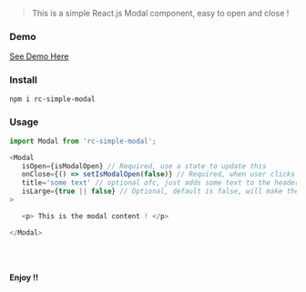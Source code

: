 > This is a simple React.js Modal component, easy to open and close !

### Demo

[See Demo Here](https://rc-simple-modal.netlify.app)

### Install

```bash
npm i rc-simple-modal
```


### Usage  

```js
import Modal from 'rc-simple-modal';

<Modal
   isOpen={isModalOpen} // Required, use a state to update this
   onClose={() => setIsModalOpen(false)} // Required, when user clicks the X icon on the header
   title='some text' // optional ofc, just adds some text to the header next to the X icon
   isLarge={true || false} // Optional, default is false, will make the modal a bit larger
>

   <p> This is the modal content ! </p>

</Modal>

```
<br />
<br />

**Enjoy !!**
